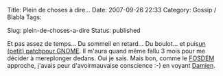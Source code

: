 Title: Plein de choses à dire...
Date: 2007-09-26 22:33
Category: Gossip / Blabla
Tags:

Slug: plein-de-choses-a-dire
Status: published

Et pas assez de temps... Du sommeil en retard... Du boulot... et puis[un (petit) patchpour GNOME](\%22http://bugzilla.gnome.org/show_bug.cgi?id=361139\%22). Il m'aura quand même fallu 3 mois pour me décider à mereplonger dedans. Oui je sais. Mais bon, comme le [FOSDEM](\%22http://www.fosdem.org/2007/\%22) approche, j'avais peur d'avoirmauvaise conscience :-) en voyant [Damien](\%22http://blog.ekiga.net/\%22).
